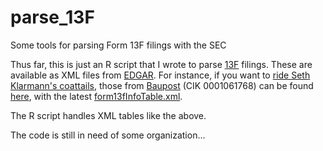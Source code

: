 # parse_13F
Some tools for parsing Form 13F filings with the SEC

Thus far, this is just an R script that I wrote to parse
[13F](https://en.wikipedia.org/wiki/Form_13F) filings.  These are
available as XML files from [EDGAR](https://www.sec.gov/edgar/searchedgar/companysearch.html).
For instance, if you want to [ride Seth Klarmann's coattails](http://www.forbes.com/2010/02/24/enzon-facet-nws-markets-intelligent-investing-seth-klarman.html),
those from [Baupost](https://en.wikipedia.org/wiki/Baupost_Group)
(CIK 0001061768) can be found [here](https://www.sec.gov/cgi-bin/browse-edgar?action=getcompany&CIK=0001061768&type=13F&dateb=&owner=include&count=40),
with the latest
[form13fInfoTable.xml](https://www.sec.gov/Archives/edgar/data/1061768/000114036117007238/form13fInfoTable.xml).

The R script handles XML tables like the above.

The code is still in need of some organization...
